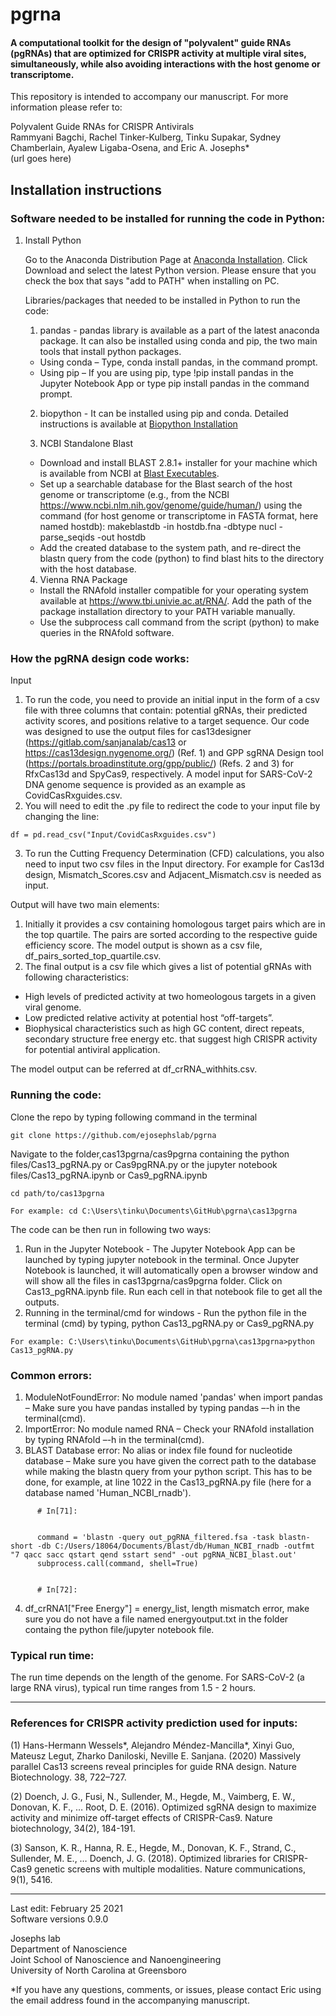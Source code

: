 # pgrna




#### A computational toolkit for the design of "polyvalent" guide RNAs (pgRNAs) that are optimized for CRISPR activity at multiple viral sites, simultaneously, while also avoiding interactions with the host genome or transcriptome.

This repository is intended to accompany our manuscript. For more information please refer to:

Polyvalent Guide RNAs for CRISPR Antivirals  
Rammyani Bagchi, Rachel Tinker-Kulberg, Tinku Supakar, Sydney Chamberlain, Ayalew Ligaba-Osena, and Eric A. Josephs*  
(url goes here)

## Installation instructions

### Software needed to be installed for running the code in Python:

1) Install Python 
      
      Go to the Anaconda Distribution Page at [Anaconda Installation](https://www.anaconda.com/products/individual). Click Download and select the latest Python version. Please ensure that you check the box that says "add to PATH" when installing on PC.

      Libraries/packages that needed to be installed in Python to run the code:
      
      1) pandas - pandas library is available as a part of the latest anaconda package. It can also be installed using conda and pip, the two main tools that install python packages.
      - Using conda – Type, conda install pandas, in the command prompt.
      - Using pip – If you are using pip, type !pip install pandas in the Jupyter Notebook App or type pip install pandas in the command prompt.
      2) biopython - It can be installed using pip and conda. Detailed instructions is available at [Biopython Installation](https://biopython.org/wiki/Packages)

      3) NCBI Standalone Blast
      - Download and install BLAST 2.8.1+ installer for your machine which is available from NCBI at [Blast Executables](https://ftp.ncbi.nlm.nih.gov/blast/executables/blast+/LATEST/).
      - Set up a searchable database for the Blast search of the host genome or transcriptome (e.g., from the NCBI https://www.ncbi.nlm.nih.gov/genome/guide/human/) using the command (for host genome or transcriptome in FASTA format, here named hostdb): makeblastdb -in hostdb.fna -dbtype nucl -parse_seqids  -out hostdb 
      - Add the created database to the system path, and re-direct the blastn query from the code (python) to find blast hits to the directory with the host database.


     4) Vienna RNA Package
      - Install the RNAfold installer compatible for your operating system available at https://www.tbi.univie.ac.at/RNA/. Add the path of the package installation directory to your PATH variable manually.
      - Use the subprocess call command from the script (python) to make queries in the RNAfold software.

### How the pgRNA design code works:

Input
1) To run the code, you need to provide an initial input in the form of a csv file with three columns that contain: potential gRNAs, their predicted activity scores, and positions relative to a target sequence. Our code was designed to use the output files for cas13designer (https://gitlab.com/sanjanalab/cas13 or https://cas13design.nygenome.org/) (Ref. 1) and GPP sgRNA Design tool (https://portals.broadinstitute.org/gpp/public/) (Refs. 2 and 3) for RfxCas13d and SpyCas9, respectively. A model input for SARS-CoV-2 DNA genome sequence is provided as an example as CovidCasRxguides.csv.
2) You will need to edit the .py file to redirect the code to your input file by changing the line:
```
df = pd.read_csv("Input/CovidCasRxguides.csv")
```
3) To run the Cutting Frequency Determination (CFD) calculations, you also need to input two csv files in the Input directory. For example for Cas13d design, Mismatch_Scores.csv and Adjacent_Mismatch.csv is needed as input. 

Output will have two main elements:

1) Initially it provides a csv containing homologous target pairs which are in the top quartile. The pairs are sorted according to the respective guide efficiency score. The model output is shown as a csv file, df_pairs_sorted_top_quartile.csv. 
2) The final output is a csv file which gives a list of potential gRNAs with following characteristics:
- High levels of predicted activity at two homeologous targets in a given viral genome.
- Low predicted relative activity at potential host “off-targets”.
- Biophysical characteristics such as high GC content, direct repeats, secondary structure free energy etc. that suggest high CRISPR activity for potential antiviral application.

The model output can be referred at df_crRNA_withhits.csv.

### Running the code:

Clone the repo by typing following command in the terminal
```
git clone https://github.com/ejosephslab/pgrna

```
Navigate to the folder,cas13pgrna/cas9pgrna containing the python files/Cas13_pgRNA.py or Cas9pgRNA.py or the jupyter notebook files/Cas13_pgRNA.ipynb or Cas9_pgRNA.ipynb
```
cd path/to/cas13pgrna

For example: cd C:\Users\tinku\Documents\GitHub\pgrna\cas13pgrna
```

The code can be then run in following two ways:
1) Run in the Jupyter Notebook - The Jupyter Notebook App can be launched by typing jupyter notebook in the terminal. Once Jupyter Notebook is launched, it will automatically open a browser window and will show all the files in cas13pgrna/cas9pgrna folder. Click on Cas13_pgRNA.ipynb file. Run each cell in that notebook file to get all the outputs.
2) Running in the terminal/cmd for windows - Run the python file in the terminal (cmd) by typing, python Cas13_pgRNA.py or Cas9_pgRNA.py

```
For example: C:\Users\tinku\Documents\GitHub\pgrna\cas13pgrna>python Cas13_pgRNA.py
```
### Common errors:

1) ModuleNotFoundError: No module named 'pandas' when import pandas – Make sure you have pandas installed by typing pandas –-h in the terminal(cmd).
2) ImportError: No module named RNA – Check your RNAfold installation by typing RNAfold –-h in the terminal(cmd).
3) BLAST Database error: No alias or index file found for nucleotide database – Make sure you have given the correct path to the database while making the blastn query from your python script. This has to be done, for example, at line 1022 in the Cas13_pgRNA.py file (here for a database named 'Human_NCBI_rnadb').
```
      # In[71]:


      command = 'blastn -query out_pgRNA_filtered.fsa -task blastn-short -db C:/Users/18064/Documents/Blast/db/Human_NCBI_rnadb -outfmt "7 qacc sacc qstart qend sstart send" -out pgRNA_NCBI_blast.out'
      subprocess.call(command, shell=True)


      # In[72]:
```
      
4) df_crRNA1["Free Energy"] = energy_list, length mismatch error, make sure you do not have a file named energyoutput.txt in the folder containg the python file/jupyter notebook file.

### Typical run time:

The run time depends on the length of the genome. For SARS-CoV-2 (a large RNA virus), typical run time ranges from 1.5 - 2 hours.

---------------------------------------
### References for CRISPR activity prediction used for inputs:

(1) Hans-Hermann Wessels*, Alejandro Méndez-Mancilla*, Xinyi Guo, Mateusz Legut, Zharko Daniloski, Neville E. Sanjana. (2020)
Massively parallel Cas13 screens reveal principles for guide RNA design. Nature Biotechnology. 38, 722–727.

(2) Doench, J. G., Fusi, N., Sullender, M., Hegde, M., Vaimberg, E. W., Donovan, K. F., … Root, D. E. (2016). Optimized sgRNA design to maximize activity and minimize off-target effects of CRISPR-Cas9. Nature biotechnology, 34(2), 184-191.

(3) Sanson, K. R., Hanna, R. E., Hegde, M., Donovan, K. F., Strand, C., Sullender, M. E., … Doench, J. G. (2018). Optimized libraries for CRISPR-Cas9 genetic screens with multiple modalities. Nature communications, 9(1), 5416.

---------------------------------------
 Last edit: February 25 2021  
 Software versions 0.9.0  
 
 Josephs lab  
 Department of Nanoscience  
 Joint School of Nanoscience and Nanoengineering  
 University of North Carolina at Greensboro
 
 *If you have any questions, comments, or issues, please contact Eric using the email address found in the accompanying manuscript.
